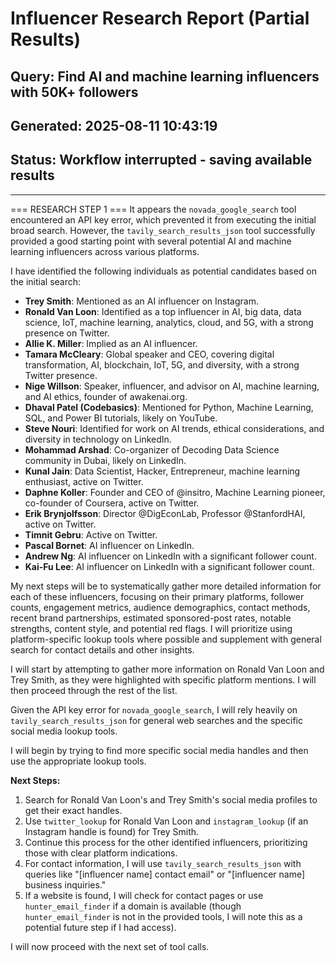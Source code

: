 # Influencer Research Report (Partial Results)
## Query: Find AI and machine learning influencers with 50K+ followers
## Generated: 2025-08-11 10:43:19
## Status: Workflow interrupted - saving available results

---

=== RESEARCH STEP 1 ===
It appears the `novada_google_search` tool encountered an API key error, which prevented it from executing the initial broad search. However, the `tavily_search_results_json` tool successfully provided a good starting point with several potential AI and machine learning influencers across various platforms.

I have identified the following individuals as potential candidates based on the initial search:

*   **Trey Smith**: Mentioned as an AI influencer on Instagram.
*   **Ronald Van Loon**: Identified as a top influencer in AI, big data, data science, IoT, machine learning, analytics, cloud, and 5G, with a strong presence on Twitter.
*   **Allie K. Miller**: Implied as an AI influencer.
*   **Tamara McCleary**: Global speaker and CEO, covering digital transformation, AI, blockchain, IoT, 5G, and diversity, with a strong Twitter presence.
*   **Nige Willson**: Speaker, influencer, and advisor on AI, machine learning, and AI ethics, founder of awakenai.org.
*   **Dhaval Patel (Codebasics)**: Mentioned for Python, Machine Learning, SQL, and Power BI tutorials, likely on YouTube.
*   **Steve Nouri**: Identified for work on AI trends, ethical considerations, and diversity in technology on LinkedIn.
*   **Mohammad Arshad**: Co-organizer of Decoding Data Science community in Dubai, likely on LinkedIn.
*   **Kunal Jain**: Data Scientist, Hacker, Entrepreneur, machine learning enthusiast, active on Twitter.
*   **Daphne Koller**: Founder and CEO of @insitro, Machine Learning pioneer, co-founder of Coursera, active on Twitter.
*   **Erik Brynjolfsson**: Director @DigEconLab, Professor @StanfordHAI, active on Twitter.
*   **Timnit Gebru**: Active on Twitter.
*   **Pascal Bornet**: AI influencer on LinkedIn.
*   **Andrew Ng**: AI influencer on LinkedIn with a significant follower count.
*   **Kai-Fu Lee**: AI influencer on LinkedIn with a significant follower count.

My next steps will be to systematically gather more detailed information for each of these influencers, focusing on their primary platforms, follower counts, engagement metrics, audience demographics, contact methods, recent brand partnerships, estimated sponsored-post rates, notable strengths, content style, and potential red flags. I will prioritize using platform-specific lookup tools where possible and supplement with general search for contact details and other insights.

I will start by attempting to gather more information on Ronald Van Loon and Trey Smith, as they were highlighted with specific platform mentions. I will then proceed through the rest of the list.

Given the API key error for `novada_google_search`, I will rely heavily on `tavily_search_results_json` for general web searches and the specific social media lookup tools.

I will begin by trying to find more specific social media handles and then use the appropriate lookup tools.

**Next Steps:**

1.  Search for Ronald Van Loon's and Trey Smith's social media profiles to get their exact handles.
2.  Use `twitter_lookup` for Ronald Van Loon and `instagram_lookup` (if an Instagram handle is found) for Trey Smith.
3.  Continue this process for the other identified influencers, prioritizing those with clear platform indications.
4.  For contact information, I will use `tavily_search_results_json` with queries like "[influencer name] contact email" or "[influencer name] business inquiries."
5.  If a website is found, I will check for contact pages or use `hunter_email_finder` if a domain is available (though `hunter_email_finder` is not in the provided tools, I will note this as a potential future step if I had access).

I will now proceed with the next set of tool calls.
